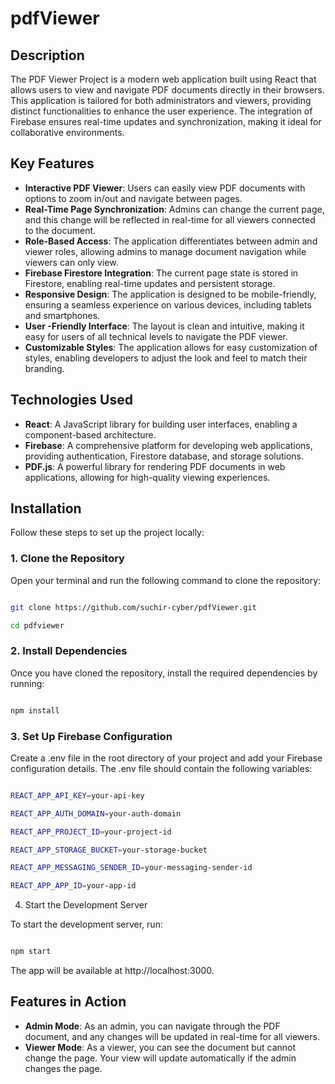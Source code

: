 # pdfViewer 

## Description

The PDF Viewer Project is a modern web application built using React that allows users to view and navigate PDF documents directly in their browsers. This application is tailored for both administrators and viewers, providing distinct functionalities to enhance the user experience. The integration of Firebase ensures real-time updates and synchronization, making it ideal for collaborative environments.

## Key Features

- **Interactive PDF Viewer**: Users can easily view PDF documents with options to zoom in/out and navigate between pages.
- **Real-Time Page Synchronization**: Admins can change the current page, and this change will be reflected in real-time for all viewers connected to the document.
- **Role-Based Access**: The application differentiates between admin and viewer roles, allowing admins to manage document navigation while viewers can only view.
- **Firebase Firestore Integration**: The current page state is stored in Firestore, enabling real-time updates and persistent storage.
- **Responsive Design**: The application is designed to be mobile-friendly, ensuring a seamless experience on various devices, including tablets and smartphones.
- **User -Friendly Interface**: The layout is clean and intuitive, making it easy for users of all technical levels to navigate the PDF viewer.
- **Customizable Styles**: The application allows for easy customization of styles, enabling developers to adjust the look and feel to match their branding.

## Technologies Used

- **React**: A JavaScript library for building user interfaces, enabling a component-based architecture.
- **Firebase**: A comprehensive platform for developing web applications, providing authentication, Firestore database, and storage solutions.
- **PDF.js**: A powerful library for rendering PDF documents in web applications, allowing for high-quality viewing experiences.

## Installation


Follow these steps to set up the project locally:


### 1. Clone the Repository


Open your terminal and run the following command to clone the repository:


```bash

git clone https://github.com/suchir-cyber/pdfViewer.git

cd pdfviewer

```

### 2. Install Dependencies

Once you have cloned the repository, install the required dependencies by running:

```bash

npm install

```

### 3. Set Up Firebase Configuration

Create a .env file in the root directory of your project and add your Firebase configuration details. The .env file should contain the following variables:

```bash

REACT_APP_API_KEY=your-api-key

REACT_APP_AUTH_DOMAIN=your-auth-domain

REACT_APP_PROJECT_ID=your-project-id

REACT_APP_STORAGE_BUCKET=your-storage-bucket

REACT_APP_MESSAGING_SENDER_ID=your-messaging-sender-id

REACT_APP_APP_ID=your-app-id

```

4. Start the Development Server

To start the development server, run:

```bash

npm start

```

The app will be available at http://localhost:3000.




## Features in Action

- **Admin Mode**: As an admin, you can navigate through the PDF document, and any changes will be updated in real-time for all viewers.
- **Viewer Mode**: As a viewer, you can see the document but cannot change the page. Your view will update automatically if the admin changes the page.